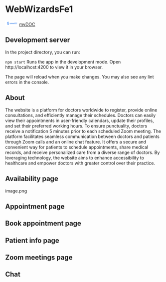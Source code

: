 # WebWizardsFe1

<a alt="Nx logo" href="http://web-wizards-frontend.s3-website.eu-central-1.amazonaws.com/" target="_blank" rel="noreferrer"><img src="./src/assets/Frame.png" width="45">myDOC</a>


## Development server

In the project directory, you can run:

`npm start`
Runs the app in the development mode.
Open http://localhost:4200 to view it in your browser.

The page will reload when you make changes.
You may also see any lint errors in the console.

## About

The website is a platform for doctors worldwide to register, provide online consultations, and efficiently manage their schedules. Doctors can easily view their appointments in user-friendly calendars, update their profiles, and set their preferred working hours. To ensure punctuality, doctors receive a notification 5 minutes prior to each scheduled Zoom meeting. The platform facilitates seamless communication between doctors and patients through Zoom calls and an online chat feature. It offers a secure and convenient way for patients to schedule appointments, share medical records, and receive personalized care from a diverse range of doctors. By leveraging technology, the website aims to enhance accessibility to healthcare and empower doctors with greater control over their practice.

## Availability page

image.png
## Appointment page

## Book appointment page

## Patient info page

## Zoom meetings page

## Chat